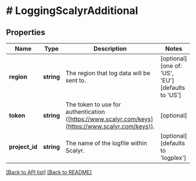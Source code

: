 # # LoggingScalyrAdditional

## Properties

Name | Type | Description | Notes
------------ | ------------- | ------------- | -------------
**region** | **string** | The region that log data will be sent to. | [optional]  [one of: 'US', 'EU'] [defaults to 'US']
**token** | **string** | The token to use for authentication ([https://www.scalyr.com/keys](https://www.scalyr.com/keys)). | [optional] 
**project_id** | **string** | The name of the logfile within Scalyr. | [optional]  [defaults to 'logplex']


[[Back to API list]](../../README.md#endpoints) [[Back to README]](../../README.md)
